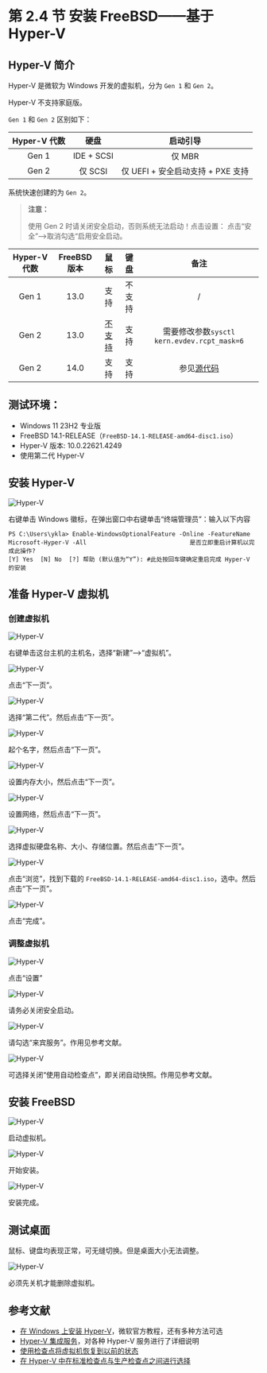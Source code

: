 # 第 2.4 节 安装 FreeBSD——基于 Hyper-V

## Hyper-V 简介

Hyper-V 是微软为 Windows 开发的虚拟机，分为 `Gen 1` 和 `Gen 2`。

Hyper-V 不支持家庭版。

`Gen 1` 和 `Gen 2` 区别如下：

| Hyper-V 代数 |    硬盘    |             启动引导              |
| :----------: | :--------: | :-------------------------------: |
|    Gen 1     | IDE + SCSI |              仅 MBR               |
|    Gen 2     |  仅 SCSI   | 仅 UEFI + 安全启动支持 + PXE 支持 |

系统快速创建的为 `Gen 2`。

>**注意：**
>
>使用 Gen 2 时请关闭安全启动，否则系统无法启动！点击设置： 点击“安全”——>取消勾选“启用安全启动。

| Hyper-V 代数 | FreeBSD 版本 |                                鼠标                                |  键盘  |                                              备注                                              |
| :----------: | :----------: | :----------------------------------------------------------------: | :----: | :--------------------------------------------------------------------------------------------: |
|    Gen 1     |     13.0     |                                支持                                | 不支持 |                                               /                                                |
|    Gen 2     |     13.0     | [不支持](https://bugs.freebsd.org/bugzilla/show_bug.cgi?id=221074) |  支持  |                          需要修改参数`sysctl kern.evdev.rcpt_mask=6`                           |
|    Gen 2     |     14.0     |                                支持                                |  支持  | 参见[源代码](https://cgit.FreeBSD.org/src/commit/?id=21f4e817fde79d5de79bfbdf180d358ca5f48bf9) |


## 测试环境：

- Windows 11 23H2 专业版
- FreeBSD 14.1-RELEASE（`FreeBSD-14.1-RELEASE-amd64-disc1.iso`）
- Hyper-V 版本: 10.0.22621.4249
- 使用第二代 Hyper-V

## 安装 Hyper-V

![Hyper-V](../.gitbook/assets/hp1.png)

右键单击 Windows 徽标，在弹出窗口中右键单击“终端管理员”：输入以下内容

```batch
PS C:\Users\ykla> Enable-WindowsOptionalFeature -Online -FeatureName Microsoft-Hyper-V -All                             是否立即重启计算机以完成此操作?
[Y] Yes  [N] No  [?] 帮助 (默认值为“Y”): #此处按回车键确定重启完成 Hyper-V 的安装
```

## 准备 Hyper-V 虚拟机

### 创建虚拟机

![Hyper-V](../.gitbook/assets/hp2.png)

右键单击这台主机的主机名，选择“新建”——>“虚拟机”。

![Hyper-V](../.gitbook/assets/hp3.png)

点击“下一页”。

![Hyper-V](../.gitbook/assets/hp.png)

选择“第二代”。然后点击“下一页”。

![Hyper-V](../.gitbook/assets/hp4.png)

起个名字，然后点击“下一页”。

![Hyper-V](../.gitbook/assets/hp5.png)

设置内存大小，然后点击“下一页”。

![Hyper-V](../.gitbook/assets/hp6.png)

设置网络，然后点击“下一页”。


![Hyper-V](../.gitbook/assets/hp7.png)

选择虚拟硬盘名称、大小、存储位置。然后点击“下一页”。


![Hyper-V](../.gitbook/assets/hp8.png)

点击“浏览”，找到下载的 `FreeBSD-14.1-RELEASE-amd64-disc1.iso`，选中。然后点击“下一页”。

![Hyper-V](../.gitbook/assets/hp9.png)

点击“完成”。

### 调整虚拟机

![Hyper-V](../.gitbook/assets/hp10.png)

点击“设置”

![Hyper-V](../.gitbook/assets/hp11.png)

请务必关闭安全启动。

![Hyper-V](../.gitbook/assets/hp12.png)

请勾选“来宾服务”。作用见参考文献。

![Hyper-V](../.gitbook/assets/hp16.jpg)

可选择关闭“使用自动检查点”，即关闭自动快照。作用见参考文献。


## 安装 FreeBSD

![Hyper-V](../.gitbook/assets/hp13.png)

启动虚拟机。

![Hyper-V](../.gitbook/assets/hp14.png)

开始安装。

![Hyper-V](../.gitbook/assets/hp15.jpg)

安装完成。

## 测试桌面

鼠标、键盘均表现正常，可无缝切换。但是桌面大小无法调整。


![Hyper-V](../.gitbook/assets/hp.jpg)

必须先关机才能删除虚拟机。

## 参考文献

- [在 Windows 上安装 Hyper-V](https://learn.microsoft.com/zh-cn/virtualization/hyper-v-on-windows/quick-start/enable-hyper-v)，微软官方教程，还有多种方法可选
- [Hyper-V 集成服务](https://learn.microsoft.com/zh-cn/virtualization/hyper-v-on-windows/reference/integration-services)，对各种 Hyper-V 服务进行了详细说明
- [使用检查点将虚拟机恢复到以前的状态](https://learn.microsoft.com/zh-cn/virtualization/hyper-v-on-windows/user-guide/checkpoints?source=recommendations&tabs=hyper-v-manager%2Cpowershell)
- [在 Hyper-V 中在标准检查点与生产检查点之间进行选择](https://learn.microsoft.com/zh-cn/windows-server/virtualization/hyper-v/manage/choose-between-standard-or-production-checkpoints-in-hyper-v)

